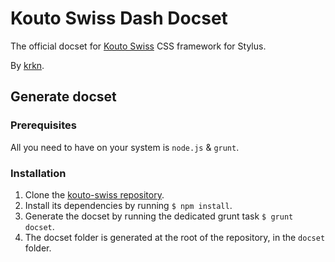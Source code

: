 # Kouto Swiss Dash Docset

The official docset for [Kouto Swiss](http://kouto-swiss.io) CSS framework for Stylus.

By [krkn](http://github.com/krkn).

## Generate docset

### Prerequisites

All you need to have on your system is `node.js` & `grunt`.

### Installation

1. Clone the [kouto-swiss repository](http://github.com/krkn/kouto-swiss).
2. Install its dependencies by running `$ npm install`.
3. Generate the docset by running the dedicated grunt task `$ grunt docset`.
4. The docset folder is generated at the root of the repository, in the `docset` folder.
